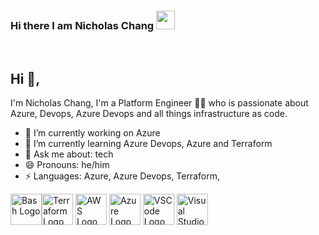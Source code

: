 ### Hi there I am Nicholas Chang <img src="https://raw.githubusercontent.com/MartinHeinz/MartinHeinz/master/wave.gif" width="30px">
<br/>

## Hi 👋, 
I'm Nicholas Chang, I'm a Platform Engineer 👨‍💻 who is passionate about Azure, Devops, Azure Devops and all things infrastructure as code. 


- 🔭 I’m currently working on Azure 
- 🌱 I’m currently learning Azure Devops, Azure and Terraform 
- 💬 Ask me about: tech
- 😄 Pronouns: he/him
-  ⚡ Languages: Azure, Azure Devops, Terraform, 

<p>
 <img src="https://cdn.worldvectorlogo.com/logos/bash-1.svg" alt="Bash Logo" width="50" height="50"/><img src="https://cdn.worldvectorlogo.com/logos/terraform-enterprise.svg" alt="Terraform Logo" width="50" height="50"/> <img src="https://cdn.worldvectorlogo.com/logos/aws-2.svg" alt="AWS Logo" width="50" height="50"/> <img src="https://cdn.worldvectorlogo.com/logos/azure-1.svg" alt="Azure Logo" width="50" height="50"/> <img src="https://cdn.worldvectorlogo.com/logos/visual-studio-code-1.svg" alt="VSCode Logo" width="50" height="50"/> <img src="https://cdn.worldvectorlogo.com/logos/visual-studio-2013.svg" alt="Visual Studio Logo" width="50" height="50"/>
